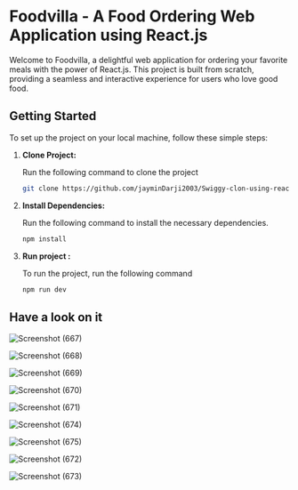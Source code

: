 # Foodvilla - A Food Ordering Web Application using React.js

Welcome to Foodvilla, a delightful web application for ordering your favorite meals with the power of React.js. This project is built from scratch, providing a seamless and interactive experience for users who love good food.

## Getting Started

To set up the project on your local machine, follow these simple steps:

1. **Clone Project:**

   Run the following command to clone the project

   ```bash
   git clone https://github.com/jayminDarji2003/Swiggy-clon-using-react.git
   ```

1. **Install Dependencies:**

   Run the following command to install the necessary dependencies.

   ```bash
   npm install
   ```

1. **Run project :**

   To run the project, run the following command

   ```bash
   npm run dev
   ```

## Have a look on it

![Screenshot (667)](https://github.com/user-attachments/assets/ecafa09f-ed29-4daf-ba79-588631b3e571)

![Screenshot (668)](https://github.com/user-attachments/assets/75e2d4b3-e288-45d4-b870-96fcb21334f7)

![Screenshot (669)](https://github.com/user-attachments/assets/d80721ef-b2ae-4eb7-b181-8ba38190c4b4)

![Screenshot (670)](https://github.com/user-attachments/assets/1a0ca7cd-d65a-4cf4-a241-24774c67e3ea)

![Screenshot (671)](https://github.com/user-attachments/assets/a4a9f77b-fbcf-4299-b22a-b8758bc4331b)

![Screenshot (674)](https://github.com/user-attachments/assets/7abbcf6e-9d2d-4ea3-aa25-dda752609db0)

![Screenshot (675)](https://github.com/user-attachments/assets/ee71097f-a09e-401e-b5e7-4250048f4e69)


![Screenshot (672)](https://github.com/user-attachments/assets/27fd6475-5ad8-4b49-adc7-d880f8478ebb)

![Screenshot (673)](https://github.com/user-attachments/assets/48d4b73a-ecb2-4125-afd3-0e893bdce9f1)
